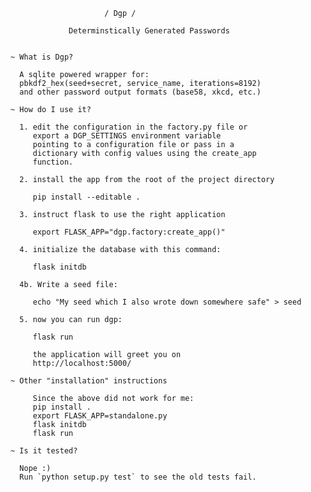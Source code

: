                          / Dgp /

                 Determinstically Generated Passwords


    ~ What is Dgp?

      A sqlite powered wrapper for:
      pbkdf2_hex(seed+secret, service_name, iterations=8192)
      and other password output formats (base58, xkcd, etc.)

    ~ How do I use it?

      1. edit the configuration in the factory.py file or
         export a DGP_SETTINGS environment variable
         pointing to a configuration file or pass in a
         dictionary with config values using the create_app
         function.

      2. install the app from the root of the project directory

         pip install --editable .

      3. instruct flask to use the right application

         export FLASK_APP="dgp.factory:create_app()"

      4. initialize the database with this command:

         flask initdb

      4b. Write a seed file:

         echo "My seed which I also wrote down somewhere safe" > seed

      5. now you can run dgp:

         flask run

         the application will greet you on
         http://localhost:5000/

    ~ Other "installation" instructions

         Since the above did not work for me:
         pip install .
         export FLASK_APP=standalone.py
         flask initdb
         flask run

    ~ Is it tested?

      Nope :)
      Run `python setup.py test` to see the old tests fail.
